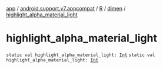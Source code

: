 [app](../../../index.md) / [android.support.v7.appcompat](../../index.md) / [R](../index.md) / [dimen](index.md) / [highlight_alpha_material_light](.)

# highlight_alpha_material_light

`static val highlight_alpha_material_light: `[`Int`](https://kotlinlang.org/api/latest/jvm/stdlib/kotlin/-int/index.html)
`static val highlight_alpha_material_light: `[`Int`](https://kotlinlang.org/api/latest/jvm/stdlib/kotlin/-int/index.html)